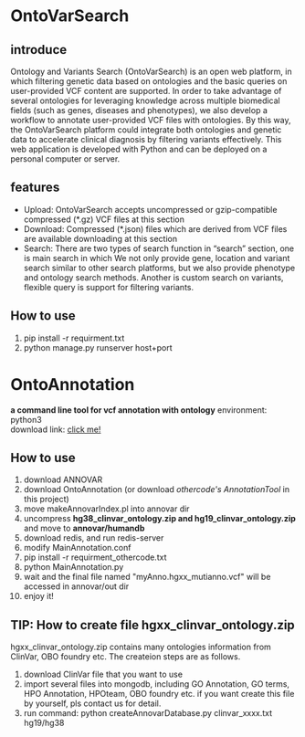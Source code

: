 # OntoVarSearch
## introduce
Ontology and Variants Search (OntoVarSearch) is an open web platform, in which filtering genetic data based on ontologies and
 the basic queries on user-provided VCF content are supported. In order to take advantage of several ontologies for leveraging
  knowledge across multiple biomedical fields (such as genes, diseases and phenotypes), we also develop a workflow to annotate
   user-provided VCF files with ontologies. By this way, the OntoVarSearch platform could integrate both ontologies and genetic
    data to accelerate clinical diagnosis by filtering variants effectively. This web application is developed with Python and
     can be deployed on a personal computer or server.
## features
+ Upload: OntoVarSearch accepts uncompressed or gzip-compatible compressed (*.gz) VCF files at this section
+ Download: Compressed (*.json) files which are derived from VCF files are available downloading at this section
+ Search: There are two types of search function in “search” section, one is main search in which We not only provide gene, 
location and variant search similar to other search platforms, but we also provide phenotype and ontology search methods. 
Another is custom search on variants, flexible query is support for filtering variants.
## How to use
1. pip install -r requirment.txt
2. python manage.py runserver host+port

# OntoAnnotation
**a command line tool for vcf annotation with ontology**
environment: python3  
download link: [click me!](http://123.207.240.94:19008/download/dodownloadOntoAnnotation/)  

## How to use
1. download ANNOVAR
2. download OntoAnnotation (or download _othercode's AnnotationTool_ in this project)
3. move makeAnnovarIndex.pl into annovar dir
4. uncompress **hg38_clinvar_ontology.zip and hg19_clinvar_ontology.zip** and move to **annovar/humandb**
5. download redis, and run redis-server
6. modify MainAnnotation.conf 
7. pip install -r requirment_othercode.txt
8. python MainAnnotation.py
9. wait and the final file named "myAnno.hgxx_mutianno.vcf" will be accessed in annovar/out dir
10. enjoy it!   

## TIP: How to create file hgxx_clinvar_ontology.zip
hgxx_clinvar_ontology.zip contains many ontologies information from ClinVar, OBO foundry etc. 
The createion steps are as follows.
1. download ClinVar file that you want to use
2. import several files into mongodb, including GO Annotation, GO terms, HPO Annotation, HPOteam, OBO foundry etc. 
if you want create this file by yourself, pls contact us for detail.
3. run command: python createAnnovarDatabase.py clinvar_xxxx.txt hg19/hg38